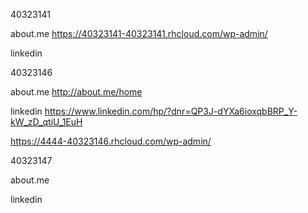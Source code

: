 40323141

about.me https://40323141-40323141.rhcloud.com/wp-admin/

linkedin

40323146

about.me    http://about.me/home

linkedin    https://www.linkedin.com/hp/?dnr=QP3J-dYXa6ioxqbBRP_Y-kW_zD_qtiU_1EuH

https://4444-40323146.rhcloud.com/wp-admin/

40323147

about.me

linkedin